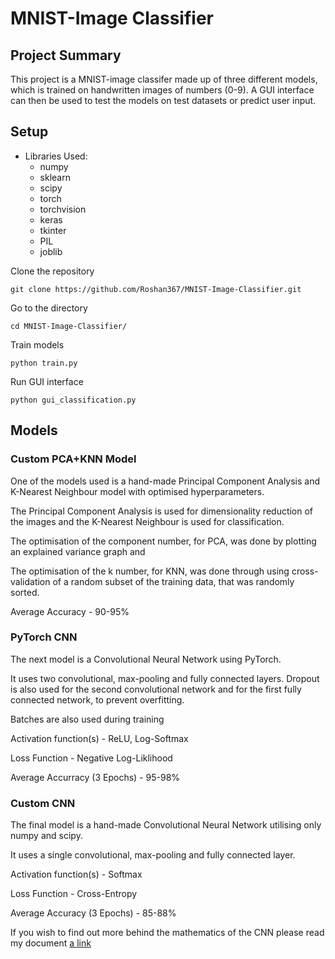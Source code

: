 # MNIST-Image Classifier

## Project Summary

This project is a MNIST-image classifer made up of three different models, which is trained on handwritten images of numbers (0-9). A GUI interface can then be used to test the models on test datasets or predict user input.

## Setup
- Libraries Used:
    - numpy
    - sklearn
    - scipy
    - torch
    - torchvision
    - keras
    - tkinter
    - PIL
    - joblib

Clone the repository
```
git clone https://github.com/Roshan367/MNIST-Image-Classifier.git
```
Go to the directory
```
cd MNIST-Image-Classifier/
```
Train models
```
python train.py
```
Run GUI interface
```
python gui_classification.py
```

## Models

### Custom PCA+KNN Model

One of the models used is a hand-made Principal Component Analysis and K-Nearest Neighbour model with optimised hyperparameters.

The Principal Component Analysis is used for dimensionality reduction of the images and the K-Nearest Neighbour is used for classification.

The optimisation of the component number, for PCA, was done by plotting an explained variance graph and 

The optimisation of the k number, for KNN, was done through using cross-validation of a random subset of the training data, that was randomly sorted.

Average Accuracy - 90-95%

### PyTorch CNN

The next model is a Convolutional Neural Network using PyTorch.

It uses two convolutional, max-pooling and fully connected layers. Dropout is also used for the second convolutional network and for the first fully connected network, to prevent overfitting.

Batches are also used during training

Activation function(s) - ReLU, Log-Softmax

Loss Function - Negative Log-Liklihood

Average Accurracy (3 Epochs) - 95-98%

### Custom CNN

The final model is a hand-made Convolutional Neural Network utilising only numpy and scipy.

It uses a single convolutional, max-pooling and fully connected layer.

Activation function(s) - Softmax

Loss Function - Cross-Entropy

Average Accuracy (3 Epochs) - 85-88%

If you wish to find out more behind the mathematics of the CNN please read my document [a link](https://github.com/Roshan367/MNIST-Image-Classifier/blob/main/Convolutional_Neural_Network-2.pdf)

